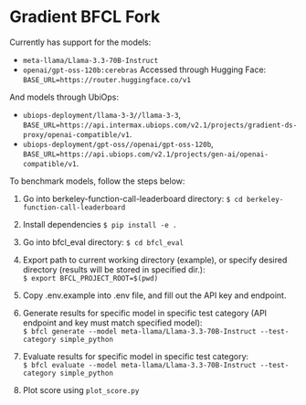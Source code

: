 # Gradient BFCL Fork

Currently has support for the models:
- `meta-llama/Llama-3.3-70B-Instruct`
- `openai/gpt-oss-120b:cerebras`
Accessed through Hugging Face: `BASE_URL=https://router.huggingface.co/v1`

And models through UbiOps:
- `ubiops-deployment/llama-3-3//llama-3-3`, `BASE_URL=https://api.intermax.ubiops.com/v2.1/projects/gradient-ds-proxy/openai-compatible/v1`.
- `ubiops-deployment/gpt-oss//openai/gpt-oss-120b`, `BASE_URL=https://api.ubiops.com/v2.1/projects/gen-ai/openai-compatible/v1`.

To benchmark models, follow the steps below:

1. Go into berkeley-function-call-leaderboard directory:
`$ cd berkeley-function-call-leaderboard`

2. Install dependencies
`$ pip install -e .`

3. Go into bfcl_eval directory:
`$ cd bfcl_eval`

4. Export path to current working directory (example), or specify desired directory (results will be stored in specified dir.):\
`$ export BFCL_PROJECT_ROOT=$(pwd)`

5. Copy .env.example into .env file, and fill out the API key and endpoint.

6. Generate results for specific model in specific test category (API endpoint and key must match specified model):\
`$ bfcl generate --model meta-llama/Llama-3.3-70B-Instruct --test-category simple_python`

7. Evaluate results for specific model in specific test category:\
`$ bfcl evaluate --model meta-llama/Llama-3.3-70B-Instruct --test-category simple_python`

8. Plot score using `plot_score.py`
